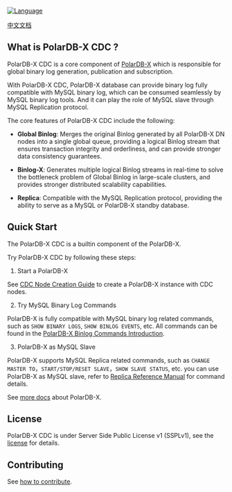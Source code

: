 [![Language](https://img.shields.io/badge/Language-Java-blue.svg)](https://www.java.com/)

[中文文档](docs/zh_CN/README.md)

## What is PolarDB-X CDC ?

PolarDB-X CDC is a core component of [PolarDB-X](https://github.com/polardb/polardbx-sql) which is responsible for
global binary log generation, publication and subscription.

With PolarDB-X CDC, PolarDB-X database can provide binary log fully compatible with MySQL binary log, which can be
consumed seamlessly by MySQL binary log tools.
And it can play the role of MySQL slave through MySQL Replication protocol.

The core features of PolarDB-X CDC include the following:

* **Global Binlog**: Merges the original Binlog generated by all PolarDB-X DN nodes into a single global queue,
  providing a logical Binlog stream that ensures transaction integrity and orderliness, and can provide stronger data
  consistency guarantees.

* **Binlog-X**: Generates multiple logical Binlog streams in real-time to solve the bottleneck problem of Global
  Binlog in large-scale clusters, and provides stronger distributed scalability capabilities.

* **Replica**: Compatible with the MySQL Replication protocol, providing the ability to serve as a MySQL or PolarDB-X
  standby database.

## Quick Start

The PolarDB-X CDC is a builtin component of the PolarDB-X.

Try PolarDB-X CDC by following these steps:

1. Start a PolarDB-X

See [CDC Node Creation Guide](https://doc.polardbx.com/operator/ops/component/cdc/1-create-cdc-node-example.html) to
create a PolarDB-X instance with CDC nodes.

2. Try MySQL Binary Log Commands

PolarDB-X is fully compatible with MySQL binary log related commands, such as `SHOW BINARY LOGS`, `SHOW BINLOG EVENTS`,
etc. All commands can be found in
the [PolarDB-X Binlog Commands Introduction](docs/zh_CN/binlog-commands-intro.md).

3. PolarDB-X as MySQL Slave

PolarDB-X supports MySQL Replica related commands, such
as `CHANGE MASTER TO`，`START/STOP/RESET SLAVE`，`SHOW SLAVE STATUS`, etc. you can use PolarDB-X as MySQL slave, refer
to  [Replica Reference Manual](https://github.com/polardb/polardbx-cdc/tree/main/polardbx-cdc-rpl/README.md) for command
details.

See [more docs](https://github.com/polardb/polardbx-sql#quick-start) about PolarDB-X.

## License

PolarDB-X CDC is under Server Side Public License v1 (SSPLv1), see the [license](LICENSE) for details.

## Contributing

See [how to contribute](https://github.com/polardb/polardbx-sql#contributing).
